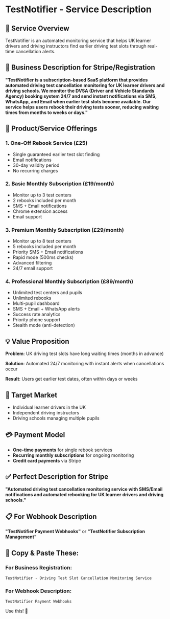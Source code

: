 # TestNotifier - Service Description

## 🚗 **Service Overview**

TestNotifier is an automated monitoring service that helps UK learner drivers and driving instructors find earlier driving test slots through real-time cancellation alerts.

## 📝 **Business Description for Stripe/Registration**

**"TestNotifier is a subscription-based SaaS platform that provides automated driving test cancellation monitoring for UK learner drivers and driving schools. We monitor the DVSA (Driver and Vehicle Standards Agency) booking system 24/7 and send instant notifications via SMS, WhatsApp, and Email when earlier test slots become available. Our service helps users rebook their driving tests sooner, reducing waiting times from months to weeks or days."**

## 🎯 **Product/Service Offerings**

### **1. One-Off Rebook Service (£25)**
- Single guaranteed earlier test slot finding
- Email notifications
- 30-day validity period
- No recurring charges

### **2. Basic Monthly Subscription (£19/month)**
- Monitor up to 3 test centers
- 2 rebooks included per month
- SMS + Email notifications
- Chrome extension access
- Email support

### **3. Premium Monthly Subscription (£29/month)**
- Monitor up to 8 test centers
- 5 rebooks included per month
- Priority SMS + Email notifications
- Rapid mode (500ms checks)
- Advanced filtering
- 24/7 email support

### **4. Professional Monthly Subscription (£89/month)**
- Unlimited test centers and pupils
- Unlimited rebooks
- Multi-pupil dashboard
- SMS + Email + WhatsApp alerts
- Success rate analytics
- Priority phone support
- Stealth mode (anti-detection)

## 💡 **Value Proposition**

**Problem**: UK driving test slots have long waiting times (months in advance)

**Solution**: Automated 24/7 monitoring with instant alerts when cancellations occur

**Result**: Users get earlier test dates, often within days or weeks

## 🎯 **Target Market**

- Individual learner drivers in the UK
- Independent driving instructors
- Driving schools managing multiple pupils

## 💳 **Payment Model**

- **One-time payments** for single rebook services
- **Recurring monthly subscriptions** for ongoing monitoring
- **Credit card payments** via Stripe

## ✅ **Perfect Description for Stripe**

**"Automated driving test cancellation monitoring service with SMS/Email notifications and automated rebooking for UK learner drivers and driving schools."**

## 📋 **For Webhook Description**

**"TestNotifier Payment Webhooks"** or **"TestNotifier Subscription Management"**

## 🎯 **Copy & Paste These:**

### **For Business Registration:**
```
TestNotifier - Driving Test Slot Cancellation Monitoring Service
```

### **For Webhook Description:**
```
TestNotifier Payment Webhooks
```

Use this! 🚀
